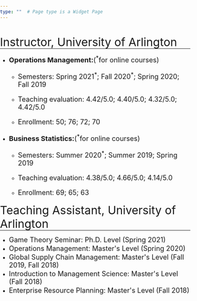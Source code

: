 ```yaml
---
type: ""  # Page type is a Widget Page
---
```

<div class="article-container pt-3"><h1></h1>
<div class=article-metadata></div>
</div>

<style>
html, body {
                margin: 0;
                padding: 0;
         }
  
he {
  font-size: 30px;
}

se {
  font-size: 18px;
}

li{
  margin: 2px 0;
}

hr { 
  margin-top: -15px; margin-bottom: 8px;
}


</style>

<div class=article-container><div class=article-style>

<he>Instructor, University of Arlington</he>
<hr>

<ul><li><se><strong>Operations Management:</strong>(<sup>*</sup>for online courses)</se>
  <ul>
  <li><p style="font-size:18px;">Semesters: Spring 2021<sup>*</sup>; Fall 2020<sup>*</sup>; Spring 2020; Fall 2019</em></p></li>
  <li><p style="font-size:18px;">Teaching evaluation: 4.42/5.0; 4.40/5.0; 4.32/5.0; 4.42/5.0</p></li>  
  <li><p style="font-size:18px;">Enrollment: 50; 76; 72; 70</em></p></li>
  </ul>
 </li>

<li><se><strong>Business Statistics:</strong>(<sup>*</sup>for online courses)</se>
  <ul>
  <li><p style="font-size:18px;">Semesters: Summer 2020<sup>*</sup>; Summer 2019; Spring 2019</em></p></li>
  <li><p style="font-size:18px;">Teaching evaluation: 4.38/5.0; 4.66/5.0; 4.14/5.0</p></li>  
  <li><p style="font-size:18px;">Enrollment: 69; 65; 63</em></p></li>
  </ul>
 </li></ul>

<he>Teaching Assistant, University of Arlington</he> 
<hr>

<ul>
  <li><se>Game Theory Seminar: Ph.D. Level (Spring 2021)</se>
  <li><se>Operations Management: Master's Level (Spring 2020)</se>
 <li><se>Global Supply Chain Management: Master's Level (Fall 2019, Fall 2018)</se>
  <li><se>Introduction to Management Science: Master's Level (Fall 2018)</se>
  <li><se>Enterprise Resource Planning: Master's Level (Fall 2018)</se>
</ul>

<p></p></div></div></article>

